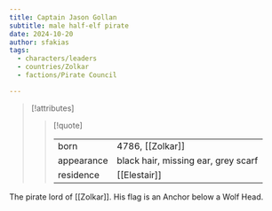 ```yaml
---
title: Captain Jason Gollan
subtitle: male half-elf pirate
date: 2024-10-20
author: sfakias
tags:
  - characters/leaders
  - countries/Zolkar
  - factions/Pirate Council

---
```

> [!attributes]
> 
> > [!quote]
> >
> > | | |
> > | --- | --- |
> > | born | 4786, [[Zolkar]] |
> > | appearance | black hair, missing ear, grey scarf |
> > | residence | [[Elestair]] |

The pirate lord of [[Zolkar]]. His flag is an Anchor below a Wolf Head.